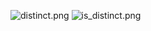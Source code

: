![distinct.png](Languages/SQL/PostgreSQL/distinct.png)
![is_distinct.png](Languages/SQL/PostgreSQL/is_distinct.png)
